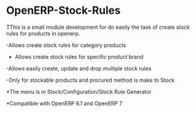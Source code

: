 OpenERP-Stock-Rules
===================

TThis is a small module development for do easily the task of create stock rules for products in openerp.

-Allows create stock rules for category products

- Allows create stock rules for  specific product brand

-Allows easily create, update and drop multiple stock rules

-Only for stockable products and procured method is make to Stock

*The menu is in Stock/Configuration/Stock Rule Generator

*Compatible with OpenERP 6.1 and OpenERP 7
